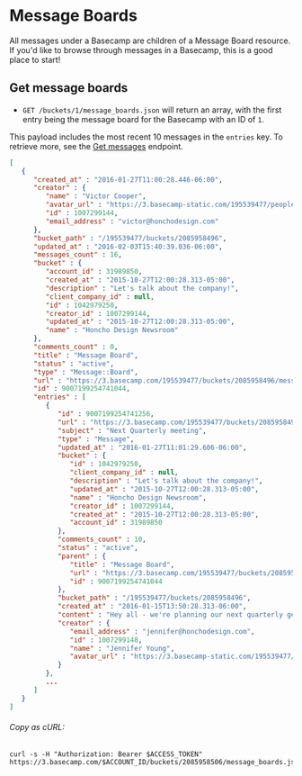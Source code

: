 Message Boards
==============

All messages under a Basecamp are children of a Message Board resource. If you'd like to browse through messages in a Basecamp, this is a good place to start!

Get message boards
------------------

* `GET /buckets/1/message_boards.json` will return an array, with the first entry being the message board for the Basecamp with an ID of `1`.

This payload includes the most recent 10 messages in the `entries` key. To retrieve more, see the [Get messages][1] endpoint.

``` json
[
   {
      "created_at" : "2016-01-27T11:00:28.446-06:00",
      "creator" : {
         "name" : "Victor Cooper",
         "avatar_url" : "https://3.basecamp-static.com/195539477/people/BAhpBEgqCjw=--8266bb0507508f3d46050d57b65924d5e2a005f3/avatar-64-x4",
         "id" : 1007299144,
         "email_address" : "victor@honchodesign.com"
      },
      "bucket_path" : "/195539477/buckets/2085958496",
      "updated_at" : "2016-02-03T15:40:39.036-06:00",
      "messages_count" : 16,
      "bucket" : {
         "account_id" : 31989850,
         "created_at" : "2015-10-27T12:00:28.313-05:00",
         "description" : "Let's talk about the company!",
         "client_company_id" : null,
         "id" : 1042979250,
         "creator_id" : 1007299144,
         "updated_at" : "2015-10-27T12:00:28.313-05:00",
         "name" : "Honcho Design Newsroom"
      },
      "comments_count" : 0,
      "title" : "Message Board",
      "status" : "active",
      "type" : "Message::Board",
      "url" : "https://3.basecamp.com/195539477/buckets/2085958496/message_boards/9007199254741044",
      "id" : 9007199254741044,
      "entries" : [
         {
            "id" : 9007199254741256,
            "url" : "https://3.basecamp.com/195539477/buckets/2085958496/messages/9007199254741256",
            "subject" : "Next Quarterly meeting",
            "type" : "Message",
            "updated_at" : "2016-01-27T11:01:29.606-06:00",
            "bucket" : {
               "id" : 1042979250,
               "client_company_id" : null,
               "description" : "Let's talk about the company!",
               "updated_at" : "2015-10-27T12:00:28.313-05:00",
               "name" : "Honcho Design Newsroom",
               "creator_id" : 1007299144,
               "created_at" : "2015-10-27T12:00:28.313-05:00",
               "account_id" : 31989850
            },
            "comments_count" : 10,
            "status" : "active",
            "parent" : {
               "title" : "Message Board",
               "url" : "https://3.basecamp.com/195539477/buckets/2085958496/message_boards/9007199254741044",
               "id" : 9007199254741044
            },
            "bucket_path" : "/195539477/buckets/2085958496",
            "created_at" : "2016-01-15T13:50:28.313-06:00",
            "content" : "Hey all - we're planning our next quarterly get together.",
            "creator" : {
               "email_address" : "jennifer@honchodesign.com",
               "id" : 1007299148,
               "name" : "Jennifer Young",
               "avatar_url" : "https://3.basecamp-static.com/195539477/people/BAhpBEwqCjw=--6d75c96cdfed6528797fe38d7b07ed9b8cc630c8/avatar-64-x4"
            }
         },
         ...
      ]
   }
]
```

###### Copy as cURL:

``` shell
curl -s -H "Authorization: Bearer $ACCESS_TOKEN" https://3.basecamp.com/$ACCOUNT_ID/buckets/2085958506/message_boards.json
```


[1]: https://github.com/basecamp/bc3-api/blob/master/sections/messages.md#get-messages

